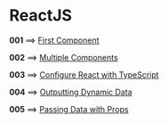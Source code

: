 # ReactJS

**001** ==> [First Component](https://github.com/mhdr/ReactJSSamples/tree/master/001)

**002** ==> [Multiple Components](https://github.com/mhdr/ReactJSSamples/tree/master/002)

**003** ==> [Configure React with TypeScript](https://github.com/mhdr/ReactJSSamples/tree/master/003)

**004** ==> [Outputting Dynamic Data](https://github.com/mhdr/ReactJSSamples/tree/master/004)

**005** ==> [Passing Data with Props](https://github.com/mhdr/ReactJSSamples/tree/master/005)